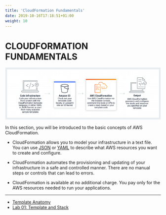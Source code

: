 ```yaml
---
title: 'CloudFormation Fundamentals'
date: 2019-10-16T17:18:51+01:00
weight: 10
---
```


# CLOUDFORMATION FUNDAMENTALS

![cfn-png](../10-cloudformation-fundamentals/cfn-1.png)

In this section, you will be introduced to the basic concepts of AWS CloudFormation.

* CloudFormation allows you to model your infrastructure in a text
  file. You can use [JSON](https://json.org/) or
  [YAML](https://yaml.org/) to describe what AWS resources you
  want to create and configure.

* CloudFormation automates the provisioning and updating of your
  infrastructure in a safe and controlled manner.  There are no manual steps or
  controls that can lead to errors.

* CloudFormation is available at no additional charge. You pay only for the
  AWS resources needed to run your applications.

---

- [Template Anatomy](/workshop/content/30-workshop-part-01/10-cloudformation-fundamentals/100-template-anatomy/_index.md)
- [Lab 01: Template and Stack](/workshop/content/30-workshop-part-01/10-cloudformation-fundamentals/200-lab-01-stack/_index.md)